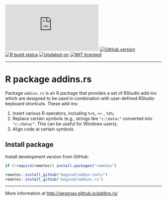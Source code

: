
<!-- README.md is generated from README.Rmd. Please edit that file -->
<!-- badges: start -->

[![CRAN_Status_Badge](http://www.r-pkg.org/badges/version/addins.rs)](https://cran.r-project.org/package=addins.rs)
[![GitHub
version](https://img.shields.io/badge/GitHub-0.0.12-brightgreen.svg)](https://github.com/GegznaV/addins.rs)
[![R build
status](https://github.com/GegznaV/addins.rs/workflows/R-CMD-check/badge.svg)](https://github.com/GegznaV/addins.rs/actions)
[![Updated-on](https://img.shields.io/badge/Updated%20on-2023--04--29-yellowgreen.svg)](/commits/master)
[![MIT
licensed](https://img.shields.io/badge/license-MIT-blue.svg)](https://opensource.org/licenses/MIT)
<!-- badges: end -->

<!--

-->

------------------------------------------------------------------------

<!-- <img src="http://gegznav.github.io/addins.rs/logo.png" align="right" width="15%" height="15%"/>  -->

# R package **addins.rs**

Package `addins.rs` is an R package that provides a set of RStudio
add-ins which are designed to be used in combination with user-defined
RStudio keyboard shortcuts. These add-ins:

1.  Insert various R operators, including `%>%`, `<<-`, `%$%`;  
2.  Replace certain symbols (e.g., strings like `"c:\data\"` converted
    into `"c:/data/"`. This can be useful for Windows users);  
3.  Align code at certain symbols.

<!-- 
1) **format text in R Markdown documents**: 
    - **enclose** either selected text or selected rows with special symbols and text gets inerpreted in a special way when rendered with R Markdown (e.g., converts "bold" into "\*\*bold\*\*"
that is interpreted as "**bold**").
2) **insert** text (e.g., operators `%>%`, `<<-`, `%$%`) at the cursor position; 
3)  **replace** symbols in selected
pieces of text (e.g., convert backslashes to forward slashes which results 
in strings like `"c:\data\"` converted into `"c:/data/"`). 
-->

## Install package

<!-- Install released version from CRAN: -->
<!-- ```{r Install package from CRAN, eval=FALSE} -->
<!-- install.packages("addins.rs") -->
<!-- ``` -->

Install development version from GitHub:

``` r
if (!require(remotes)) install.packages("remotes")

remotes::install_github("GegznaV/addin.tools")
remotes::install_github("GegznaV/addins.rs")
```

<!-- Recommended workflow and a few examples -->
<!-- ----------------------------------------------------- -->
<!-- Get started online http://gegznav.github.io/addins.rs/articles/v1_workflow.html -->
<!-- And offline: -->
<!-- ```{r, eval=FALSE} -->
<!-- vignette("v1_workflow", package = "addins.rs") -->
<!-- ``` -->
<!-- browseVignettes("addins.rs") -->

------------------------------------------------------------------------

More information at <http://gegznav.github.io/addins.rs/>
